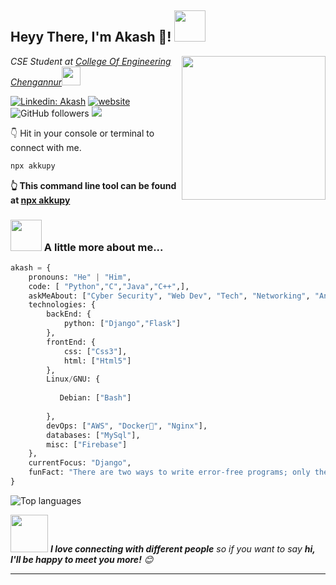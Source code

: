<h2>Heyy There, I'm Akash 👋! <img src="https://media.giphy.com/media/12oufCB0MyZ1Go/giphy.gif" width="50"></h2>
<img align='right' src="https://media.giphy.com/media/M9gbBd9nbDrOTu1Mqx/giphy.gif" width="230">
<p><em>CSE Student at <a href="https://ceconline.edu/">College Of Engineering Chengannur</a><img src="https://media.giphy.com/media/WUlplcMpOCEmTGBtBW/giphy.gif" width="30"> 
</em></p>

<!--[![Twitter Follow](https://img.shields.io/twitter/follow/akkupy?label=Follow)](https://twitter.com/intent/follow?screen_name=akkupy)-->
[![Linkedin: Akash](https://img.shields.io/badge/-Akash-blue?style=flat-square&logo=Linkedin&logoColor=white&link=https://www.linkedin.com/in/akkupy/)](https://www.linkedin.com/in/akkupy/)
[![website](https://img.shields.io/badge/Website-46a2f1.svg?&style=flat-square&logo=Google-Chrome&logoColor=white&link=https://akkupy.github.io/)](https://akkupy.tech)
![GitHub followers](https://img.shields.io/github/followers/akkupy?label=Follow&style=social)
![](https://komarev.com/ghpvc/?username=akkupy&color=blue)


👇 Hit in your console or terminal to connect with me.

```bash
npx akkupy
```
**👆 This command line tool can be found at [npx akkupy](https://github.com/akkupy/npx_card)**

### <img src="https://media.giphy.com/media/VgCDAzcKvsR6OM0uWg/giphy.gif" width="50"> A little more about me...  

```python
akash = {
    pronouns: "He" | "Him",
    code: [ "Python","C","Java","C++",],
    askMeAbout: ["Cyber Security", "Web Dev", "Tech", "Networking", "Android"],
    technologies: {
        backEnd: {
            python: ["Django","Flask"]
        },
        frontEnd: {
            css: ["Css3"],
            html: ["Html5"]
        },
        Linux/GNU: {
        
           Debian: ["Bash"]
           
        },
        devOps: ["AWS", "Docker🐳", "Nginx"],
        databases: ["MySql"],
        misc: ["Firebase"]
    },
    currentFocus: "Django",
    funFact: "There are two ways to write error-free programs; only the third one works"
}
```

![Top languages](https://github-readme-stats.vercel.app/api/top-langs/?username=akkupy&show_icons=true&theme=tokyonight)

<img src="https://media.giphy.com/media/LnQjpWaON8nhr21vNW/giphy.gif" width="60"> <em><b>I love connecting with different people</b> so if you want to say <b>hi, I'll be happy to meet you more!</b> 😊</em>

---
